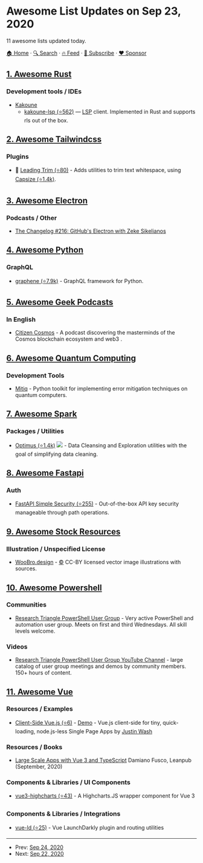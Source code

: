 # Awesome List Updates on Sep 23, 2020

11 awesome lists updated today.

[🏠 Home](/README.md) · [🔍 Search](https://www.trackawesomelist.com/search/) · [🔥 Feed](https://www.trackawesomelist.com/rss.xml) · [📮 Subscribe](https://trackawesomelist.us17.list-manage.com/subscribe?u=d2f0117aa829c83a63ec63c2f&id=36a103854c) · [❤️  Sponsor](https://github.com/sponsors/theowenyoung)



## [1. Awesome Rust](/content/rust-unofficial/awesome-rust/README.md)

### Development tools / IDEs

*   [Kakoune](http://kakoune.org/)
    *   [kakoune-lsp (⭐562)](https://github.com/kakoune-lsp/kakoune-lsp/) — [LSP](https://microsoft.github.io/language-server-protocol/) client. Implemented in Rust and supports rls out of the box.

## [2. Awesome Tailwindcss](/content/aniftyco/awesome-tailwindcss/README.md)

### Plugins

*   💼 [Leading Trim (⭐80)](https://github.com/stormwarning/tailwindcss-capsize) - Adds utilities to trim text whitespace, using [Capsize (⭐1.4k)](https://github.com/seek-oss/capsize).

## [3. Awesome Electron](/content/sindresorhus/awesome-electron/README.md)

### Podcasts / Other

*   [The Changelog #216: GitHub's Electron with Zeke Sikelianos](https://changelog.com/podcast/216)

## [4. Awesome Python](/content/vinta/awesome-python/README.md)

### GraphQL

*   [graphene (⭐7.9k)](https://github.com/graphql-python/graphene/) - GraphQL framework for Python.

## [5. Awesome Geek Podcasts](/content/ayr-ton/awesome-geek-podcasts/README.md)

### In English

*   [Citizen Cosmos](https://www.citizencosmos.space/) - A podcast discovering the masterminds of the Cosmos blockchain ecosystem and web3 .

## [6. Awesome Quantum Computing](/content/desireevl/awesome-quantum-computing/README.md)

### Development Tools

*   [Mitiq](https://mitiq.readthedocs.io/) - Python toolkit for implementing error mitigation techniques on quantum computers.

## [7. Awesome Spark](/content/awesome-spark/awesome-spark/README.md)

### Packages / Utilities

*   [Optimus (⭐1.4k)](https://github.com/ironmussa/Optimus/) <img src="https://img.shields.io/github/last-commit/ironmussa/Optimus.svg"> - Data Cleansing and Exploration utilities with the goal of simplifying data cleaning.

## [8. Awesome Fastapi](/content/mjhea0/awesome-fastapi/README.md)

### Auth

*   [FastAPI Simple Security (⭐255)](https://github.com/mrtolkien/fastapi_simple_security) - Out-of-the-box API key security manageable through path operations.

## [9. Awesome Stock Resources](/content/neutraltone/awesome-stock-resources/README.md)

### Illustration / Unspecified License

*   [WooBro.design](https://woobro.design/) - [:copyright:](https://creativecommons.org/licenses/by/4.0/) CC-BY licensed vector image illustrations with sources.

## [10. Awesome Powershell](/content/janikvonrotz/awesome-powershell/README.md)

### Communities

*   [Research Triangle PowerShell User Group](https://www.meetup.com/Research-Triangle-PowerShell-Users-Group/) - Very active PowerShell and automation user group. Meets on first and third Wednesdays. All skill levels welcome.

### Videos

*   [Research Triangle PowerShell User Group YouTube Channel](https://www.youtube.com/rtpsug/) - large catalog of user group meetings and demos by community members. 150+ hours of content.

## [11. Awesome Vue](/content/vuejs/awesome-vue/README.md)

### Resources / Examples

*   [Client-Side Vue.js (⭐6)](https://github.com/justinwash/Client-Side-Vue) - [Demo](https://client-side-vue.herokuapp.com) - Vue.js client-side for tiny, quick-loading, node.js-less Single Page Apps by [Justin Wash](https://github.com/justinwash)

### Resources / Books

*   [Large Scale Apps with Vue 3 and TypeScript](http://leanpub.com/vue-typescript/c/vaYXLEFWbMi7) Damiano Fusco, Leanpub (September, 2020)

### Components & Libraries / UI Components

*   [vue3-highcharts (⭐43)](https://github.com/smithalan92/vue3-highcharts) - A Highcharts.JS wrapper component for Vue 3

### Components & Libraries / Integrations

*   [vue-ld (⭐25)](https://github.com/dashhudson/vue-ld) - Vue LaunchDarkly plugin and routing utilities

---

- Prev: [Sep 24, 2020](/content/2020/09/24/README.md)
- Next: [Sep 22, 2020](/content/2020/09/22/README.md)